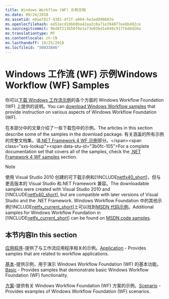 ```yaml
---
title: Windows Workflow (WF) 示例文档
ms.date: 09/24/2018
ms.assetid: e0aef017-4381-4f2f-a904-6e1ed898687e
ms.openlocfilehash: e451ecd18b68ba42aa2c8a71e394077ee6b492ce
ms.sourcegitcommit: 9bd8f213b50f0e1a73e03bd1e840c917fbd6d20a
ms.translationtype: MT
ms.contentlocale: zh-CN
ms.lasthandoff: 10/25/2018
ms.locfileid: "50033846"
---
```

# <a name="windows-workflow-wf-samples"></a><span data-ttu-id="3b0fc-102">Windows 工作流 (WF) 示例</span><span class="sxs-lookup"><span data-stu-id="3b0fc-102">Windows Workflow (WF) Samples</span></span>

<span data-ttu-id="3b0fc-103">你可以[下载 Windows 工作流示例](https://go.microsoft.com/fwlink/?LinkId=150780)的各个方面的 Windows Workflow Foundation (WF) 上提供的说明。</span><span class="sxs-lookup"><span data-stu-id="3b0fc-103">You can [download Windows Workflow samples](https://go.microsoft.com/fwlink/?LinkId=150780) that provide instruction on various aspects of Windows Workflow Foundation (WF).</span></span>

<span data-ttu-id="3b0fc-104">在本部分中的文章介绍了一些下载包中的示例。</span><span class="sxs-lookup"><span data-stu-id="3b0fc-104">The articles in this section describe some of the samples in the download package.</span></span> <span data-ttu-id="3b0fc-105">有关涵盖的所有示例的完整文档集，请[.NET Framework 4 WF 示例](https://docs.microsoft.com/previous-versions/dotnet/netframework-4.0/dd483375(v%3dvs.100))部分。</span><span class="sxs-lookup"><span data-stu-id="3b0fc-105">For a complete documentation set that covers all of the samples, check the [.NET Framework 4 WF samples](https://docs.microsoft.com/previous-versions/dotnet/netframework-4.0/dd483375(v%3dvs.100)) section.</span></span>

> [!NOTE]
> <span data-ttu-id="3b0fc-106">使用 Visual Studio 2010 创建的可下载示例和[!INCLUDE[netfx40_short](../../../../includes/netfx40-short-md.md)]，但与更高版本的 Visual Studio 和.NET Framework 兼容。</span><span class="sxs-lookup"><span data-stu-id="3b0fc-106">The downloadable samples were created with Visual Studio 2010 and [!INCLUDE[netfx40_short](../../../../includes/netfx40-short-md.md)], but are compatible with later versions of Visual Studio and the .NET Framework.</span></span> <span data-ttu-id="3b0fc-107">Windows Workflow Foundation 中的其他示例[!INCLUDE[netfx_current_short](../../../../includes/netfx-current-short-md.md)]上可以找到[MSDN 代码示例](https://aka.ms/WF45Samples)。</span><span class="sxs-lookup"><span data-stu-id="3b0fc-107">Additional samples for Windows Workflow Foundation in [!INCLUDE[netfx_current_short](../../../../includes/netfx-current-short-md.md)] can be found on [MSDN code samples](https://aka.ms/WF45Samples).</span></span>

## <a name="in-this-section"></a><span data-ttu-id="3b0fc-108">本节内容</span><span class="sxs-lookup"><span data-stu-id="3b0fc-108">In this section</span></span>

<span data-ttu-id="3b0fc-109">[应用程序](../../../../docs/framework/windows-workflow-foundation/samples/application.md)-提供了与工作流应用程序相关的示例。</span><span class="sxs-lookup"><span data-stu-id="3b0fc-109">[Application](../../../../docs/framework/windows-workflow-foundation/samples/application.md) - Provides samples that are related to workflow applications.</span></span>

<span data-ttu-id="3b0fc-110">[基本](../../../../docs/framework/windows-workflow-foundation/samples/basic.md)-提供示例，用于演示 Windows Workflow Foundation (WF) 的基本功能。</span><span class="sxs-lookup"><span data-stu-id="3b0fc-110">[Basic](../../../../docs/framework/windows-workflow-foundation/samples/basic.md) - Provides samples that demonstrate basic Windows Workflow Foundation (WF) functionality.</span></span>

<span data-ttu-id="3b0fc-111">[方案](../../../../docs/framework/windows-workflow-foundation/samples/scenario.md)-提供有关 Windows Workflow Foundation (WF) 方案的示例。</span><span class="sxs-lookup"><span data-stu-id="3b0fc-111">[Scenario](../../../../docs/framework/windows-workflow-foundation/samples/scenario.md) - Provides examples of Windows Workflow Foundation (WF) scenarios.</span></span>
